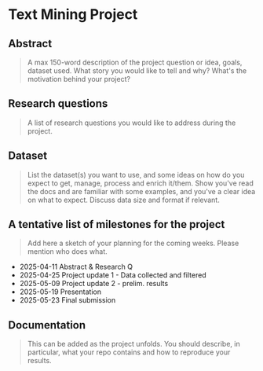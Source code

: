 # Text Mining Project

## Abstract
> A max 150-word description of the project question or idea, goals, dataset used. What story you would like to tell and why? What's the motivation behind your project?

## Research questions
> A list of research questions you would like to address during the project. 

## Dataset
> List the dataset(s) you want to use, and some ideas on how do you expect to get, manage, process and enrich it/them. Show you've read the docs and are familiar with some examples, and you've a clear idea on what to expect. Discuss data size and format if relevant.

## A tentative list of milestones for the project
> Add here a sketch of your planning for the coming weeks. Please mention who does what.

- 2025-04-11 Abstract & Research Q
- 2025-04-25 Project update 1 - Data collected and filtered
- 2025-05-09 Project update 2 - prelim. results
- 2025-05-19 Presentation
- 2025-05-23 Final submission

## Documentation
> This can be added as the project unfolds. You should describe, in particular, what your repo contains and how to reproduce your results.
